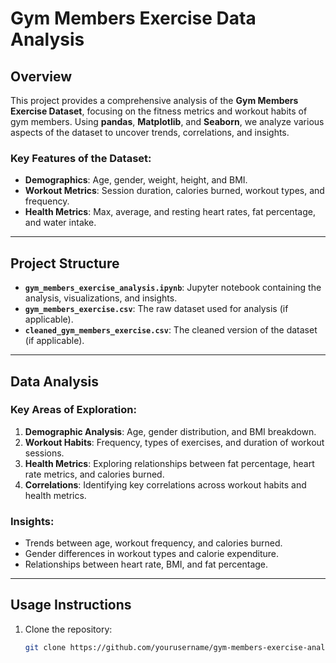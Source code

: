 # Gym Members Exercise Data Analysis

## Overview

This project provides a comprehensive analysis of the **Gym Members Exercise Dataset**, focusing on the fitness metrics and workout habits of gym members. Using **pandas**, **Matplotlib**, and **Seaborn**, we analyze various aspects of the dataset to uncover trends, correlations, and insights.

### Key Features of the Dataset:
- **Demographics**: Age, gender, weight, height, and BMI.
- **Workout Metrics**: Session duration, calories burned, workout types, and frequency.
- **Health Metrics**: Max, average, and resting heart rates, fat percentage, and water intake.

---

## Project Structure

- **`gym_members_exercise_analysis.ipynb`**: Jupyter notebook containing the analysis, visualizations, and insights.
- **`gym_members_exercise.csv`**: The raw dataset used for analysis (if applicable).
- **`cleaned_gym_members_exercise.csv`**: The cleaned version of the dataset (if applicable).

---

## Data Analysis

### Key Areas of Exploration:
1. **Demographic Analysis**: Age, gender distribution, and BMI breakdown.
2. **Workout Habits**: Frequency, types of exercises, and duration of workout sessions.
3. **Health Metrics**: Exploring relationships between fat percentage, heart rate metrics, and calories burned.
4. **Correlations**: Identifying key correlations across workout habits and health metrics.

### Insights:
- Trends between age, workout frequency, and calories burned.
- Gender differences in workout types and calorie expenditure.
- Relationships between heart rate, BMI, and fat percentage.

---

## Usage Instructions

1. Clone the repository:
   ```bash
   git clone https://github.com/yourusername/gym-members-exercise-analysis.git
